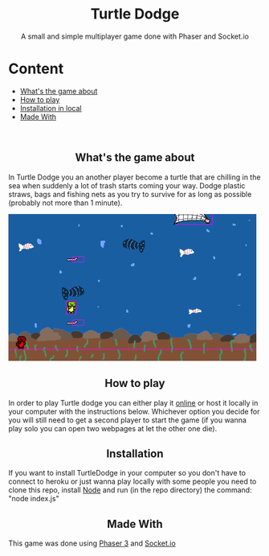 <h1 align="center">Turtle Dodge</h1>
<p align="center">A small and simple multiplayer game done with Phaser and Socket.io</p>
<h1>Content</h1>
<ul>
 <li><a href="#info">What's the game about<a/></li>
  <li><a href="#how">How to play<a/></li>
 <li><a href="#insta">Installation in local<a/></li>
 <li><a href="#made">Made With<a/></li>
</ul>
<br>
<h2 align="center" id="info">What's the game about</h2>
<p>In Turtle Dodge you an another player become a turtle that are chilling in the sea when suddenly a lot of trash starts coming your way. Dodge plastic straws, bags and fishing nets as you try to survive for as long as possible (probably not more than 1 minute). </p>
<img src="game.png" alt="In game capture">
<h2 align="center" id="how">How to play</h2>
<p>In order to play Turtle dodge you can either play it <a href="https://turtledodge.herokuapp.com/">online</a> or host it locally in your computer with the instructions below. Whichever option you decide for you will still need to get a second player to start the game (if you wanna play solo you can open two webpages at let the other one die).  
<h2 align="center" id="insta">Installation</h2>
<p>If you want to install TurtleDodge in your computer so you don't have to connect to heroku or just wanna play locally with some people you need to clone this repo, install <a href="https://nodejs.org/en/download/">Node</a> and run (in the repo directory) the command: "node index.js"</p>
<h2 align="center" id="made">Made With</h2>
<p>This game was done using <a href="http://phaser.io/">Phaser 3</a> and <a href="https://socket.io/">Socket.io</a></p>
